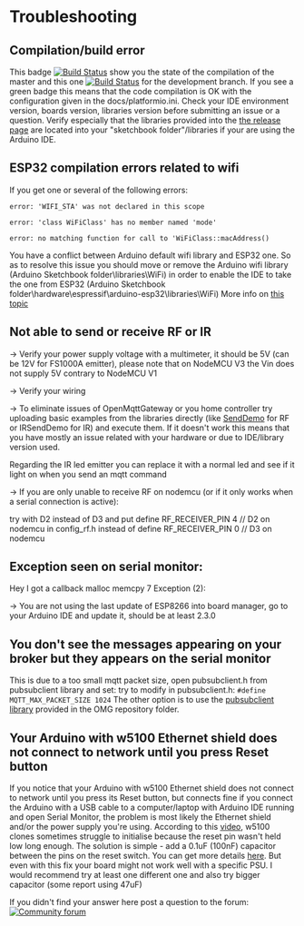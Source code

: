 # Troubleshooting

## Compilation/build error
This badge [![Build Status](https://travis-ci.org/1technophile/OpenMQTTGateway.svg?branch=master)](https://travis-ci.org/1technophile/OpenMQTTGateway) show you the state of the compilation of the master and this one [![Build Status](https://travis-ci.org/1technophile/OpenMQTTGateway.svg?branch=development)](https://travis-ci.org/1technophile/OpenMQTTGateway) for the development branch. If you see a green badge this means that the code compilation is OK with the configuration given in the docs/platformio.ini. Check your IDE environment version, boards version, libraries version before submitting an issue or a question.
Verify especially that the libraries provided into the [the release page](https://github.com/1technophile/OpenMQTTGateway/releases) are located into your "sketchbook folder"/libraries if your are using the Arduino IDE.

## ESP32 compilation errors related to wifi
If you get one or several of the following errors:

`error: 'WIFI_STA' was not declared in this scope`

`error: 'class WiFiClass' has no member named 'mode'`

`error: no matching function for call to 'WiFiClass::macAddress()`

You have a conflict between Arduino default wifi library and ESP32 one. So as to resolve this issue you should move or remove the Arduino wifi library (Arduino Sketchbook folder\libraries\WiFi) in order to enable the IDE to take the one from ESP32 (Arduino Sketchbook folder\hardware\espressif\arduino-esp32\libraries\WiFi)
More info on [this topic](https://community.openmqttgateway.com/t/esp32-compilation-error/144/5?u=1technophile)

## Not able to send or receive RF or IR 
→ Verify your power supply voltage with a multimeter, it should be 5V (can be 12V for FS1000A emitter),  please note that on NodeMCU V3 the Vin does not supply 5V contrary to NodeMCU V1

→ Verify your wiring

→ To eliminate issues of OpenMqttGateway or you home controller try uploading basic examples from the libraries directly (like [SendDemo](https://github.com/sui77/rc-switch/tree/master/examples/SendDemo) for RF or IRSendDemo for IR) and execute them. If it doesn't work this means that you have mostly an issue related with your hardware or due to IDE/library version used.

Regarding the IR led emitter you can replace it with a normal led and see if it light on when you send an mqtt command

→ If you are only unable to receive RF on nodemcu (or if it only works when a serial connection is active):

try with D2 instead of D3
and put
define RF_RECEIVER_PIN 4 // D2 on nodemcu
in config_rf.h
instead of
define RF_RECEIVER_PIN 0 // D3 on nodemcu

## Exception seen on serial monitor:
Hey I got a callback 
malloc
memcpy
7
Exception (2):

→ You are not using the last update of ESP8266 into board manager, go to your Arduino IDE and update it, should be at least 2.3.0

## You don't see the messages appearing on your broker but they appears on the serial monitor
This is due to a too small mqtt packet size, open pubsubclient.h from pubsubclient library and set:
try to modify in pubsubclient.h:
`#define MQTT_MAX_PACKET_SIZE 1024`
The other option is to use the [pubsubclient library](https://github.com/1technophile/OpenMQTTGateway/tree/master/lib/pubsubclient) provided in the OMG repository folder.

## Your Arduino with w5100 Ethernet shield does not connect to network until you press Reset button
If you notice that your Arduino with w5100 Ethernet shield does not connect to network until you press its Reset button, but connects fine if you connect the Arduino with a USB cable to a computer/laptop with Arduino IDE running and open Serial Monitor, the problem is most likely the Ethernet shield and/or the power supply you're using.
According to this [video](https://www.youtube.com/watch?v=9ZBeprOqC3w&feature=youtu.be), w5100 clones sometimes struggle to initialise because the reset pin wasn't held low long enough. The solution is simple - add a 0.1uF (100nF) capacitor between the pins on the reset switch. You can get more details [here](http://forum.arduino.cc/index.php?topic=28175.15).
But even with this fix your board might not work well with a specific PSU. I would recommend try at least one different one and also try bigger capacitor (some report using 47uF)

If you didn't find your answer here post a question to the forum:
[![Community forum](https://img.shields.io/badge/community-forum-brightgreen.svg)](https://community.openmqttgateway.com)
